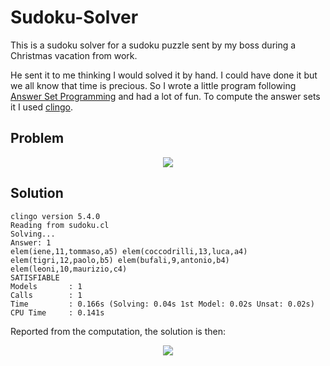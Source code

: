 # Sudoku-Solver
This is a sudoku solver for a sudoku puzzle sent by my boss during a Christmas vacation from work.

He sent it to me thinking I would solved it by hand. I could have done it but we all know that time is precious. So I wrote a little program following [Answer Set Programming](https://en.wikipedia.org/wiki/Answer_set_programming) and had a lot of fun. To compute the answer sets it I used [clingo](https://github.com/potassco/clingo).


## Problem
<p align="center">
  <img src="https://github.com/lorenzofavaro/Sudoku-Solver/blob/main/docs/problem.png"/>
</p>


## Solution
```
clingo version 5.4.0
Reading from sudoku.cl
Solving...
Answer: 1
elem(iene,11,tommaso,a5) elem(coccodrilli,13,luca,a4) elem(tigri,12,paolo,b5) elem(bufali,9,antonio,b4) elem(leoni,10,maurizio,c4)
SATISFIABLE
Models       : 1
Calls        : 1
Time         : 0.166s (Solving: 0.04s 1st Model: 0.02s Unsat: 0.02s)
CPU Time     : 0.141s
```

Reported from the computation, the solution is then:
<p align="center">
  <img src="https://github.com/lorenzofavaro/Sudoku-Solver/blob/main/docs/solution.png"/>
</p>